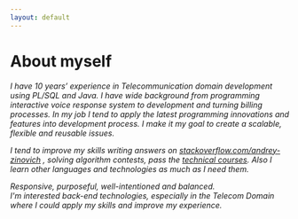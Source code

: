 ```yaml
---
layout: default
---
```


# About myself


<p><i>I have 10 years’ experience in Telecommunication domain development using PL/SQL and Java.
I have wide background from programming interactive voice response system to development and turning billing processes.
In my job I tend to apply the latest programming innovations and features into development process. 
I make it my goal to create a scalable, flexible and reusable issues.</i></p> 

<p><i>I tend to improve my skills writing answers on 
<a href="https://stackoverflow.com/users/9076166/andrey-zinovich">stackoverflow.com/andrey-zinovich</a>
, solving algorithm contests, pass the <a href="https://endorpfinsplash.github.io/AZhacker.github.io/education.html">technical courses</a>.
Also I learn other languages and technologies as much as I need them. </i></p> 


<p><i>Responsive, purposeful, well-intentioned and balanced. <br>
I'm interested back-end technologies,
especially in the Telecom Domain where I could 
apply my skills and improve my experience. </i></p> 







